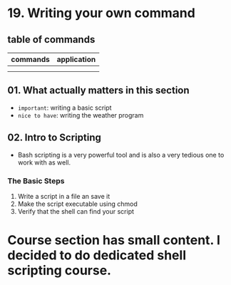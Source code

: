 # 19. Writing your own command

## table of commands

| commands | application |
| --- | --- |
|  |  |
|  |  |

## 01. What actually matters in this section

- `important`: writing a basic script
- `nice to have`: writing the weather program

## 02. Intro to Scripting

- Bash scripting is a very powerful tool and is also a very tedious one to work with as well.

### The Basic Steps

1. Write a script in a file an save it
2. Make the script executable using chmod 
3. Verify that the shell can find your script 

# Course section has small content. I decided to do dedicated shell scripting course.